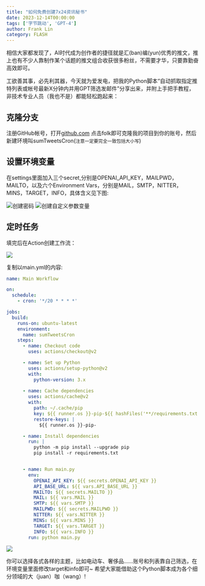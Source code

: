 ```yaml
---
title: "如何免费创建7x24资讯秘书"
date: 2023-12-14T00:00:00
tags: ['字节跳动', 'GPT-4']
author: Frank Lin
category: FLASH
---
```


相信大家都发现了，AI时代成为创作者的捷径就是汇(ban)编(yun)优秀的推文，推上也有不少人靠制作某个话题的推文组合收获很多粉丝，不需要才华，只要靠勤奋高效即可。

工欲善其事，必先利其器，今天就为爱发电，把我的Python脚本“自动抓取指定推特列表或帐号最新X分钟内并用GPT筛选发邮件”分享出来，并附上手把手教程，非技术专业人员（我也不是）都能轻松跑起来：

## 克隆分支

注册GitHub帐号，打开[github.com](https://github.com/etrobot/sumTweets/) 点击folk即可克隆我的项目到你的账号，然后新建环境叫sumTweetsCron(```注意一定要完全一致包括大小写```)

## 设置环境变量

在settings里面加入三个secret,分别是OPENAI\_API\_KEY，MAILPWD，MAILTO，以及六个Environment Vars，分别是MAIL，SMTP，NITTER，MINS，TARGET，INFO，具体含义见下图:

![创建密码](https://cdnv2.ruguoapp.com/FtnKjnzNEF2gYJ_GuhmZ9D-M5fvhv3.png?imageMogr2/auto-orient/thumbnail/1500x2000%3E)
![创建自定义参数变量](https://cdnv2.ruguoapp.com/Fnid7LnjAWSbgyuwsEQ-hevnZDNGv3.png?imageMogr2/auto-orient/thumbnail/1500x2000%3E)


## 定时任务

填完后在Action创建工作流：

![](https://cdnv2.ruguoapp.com/Fg2MGRPKsN9Be5iDzMiDS2qz-QR3v3.png?imageMogr2/auto-orient/thumbnail/1500x2000%3E)


复制以main.yml的内容:

```yaml
name: Main Workflow

on:
  schedule:
    - cron: '*/20 * * * *'

jobs:
  build:
    runs-on: ubuntu-latest
    environment:
      name: sumTweetsCron
    steps:
      - name: Checkout code
        uses: actions/checkout@v2

      - name: Set up Python
        uses: actions/setup-python@v2
        with:
          python-version: 3.x
          
      - name: Cache dependencies
        uses: actions/cache@v2
        with:
          path: ~/.cache/pip
          key: ${{ runner.os }}-pip-${{ hashFiles('**/requirements.txt') }}
          restore-keys: |
            ${{ runner.os }}-pip-

      - name: Install dependencies
        run: |
          python -m pip install --upgrade pip
          pip install -r requirements.txt


      - name: Run main.py
        env:
          OPENAI_API_KEY: ${{ secrets.OPENAI_API_KEY }}
          API_BASE_URL: ${{ vars.API_BASE_URL }}
          MAILTO: ${{ secrets.MAILTO }}
          MAIL: ${{ vars.MAIL }}
          SMTP: ${{ vars.SMTP }}
          MAILPWD: ${{ secrets.MAILPWD }}
          NITTER: ${{ vars.NITTER }}
          MINS: ${{ vars.MINS }}
          TARGET: ${{ vars.TARGET }}
          INFO: ${{ vars.INFO }}
        run: python main.py

```


![](https://cdnv2.ruguoapp.com/FtSNbK7Gxoq-tyMuhEay4MV7Sn7jv3.png?imageMogr2/auto-orient/thumbnail/1500x2000%3E)


你可以选择各式各样的主题，比如电动车、奢侈品……账号和列表靠自己筛选，在环境变量里面修改target和info即可~ 希望大家能借助这个Python脚本成为各个细分领域的大（juan）咖（wang）!